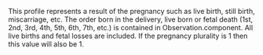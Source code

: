 This profile represents a result of the pregnancy such as live birth, still birth, miscarriage, etc. The order born in the delivery, live born or fetal death (1st, 2nd, 3rd, 4th, 5th, 6th, 7th, etc.) is contained in Observation.component. All live births and fetal losses are included. If the pregnancy plurality is 1 then this value will also be 1.
